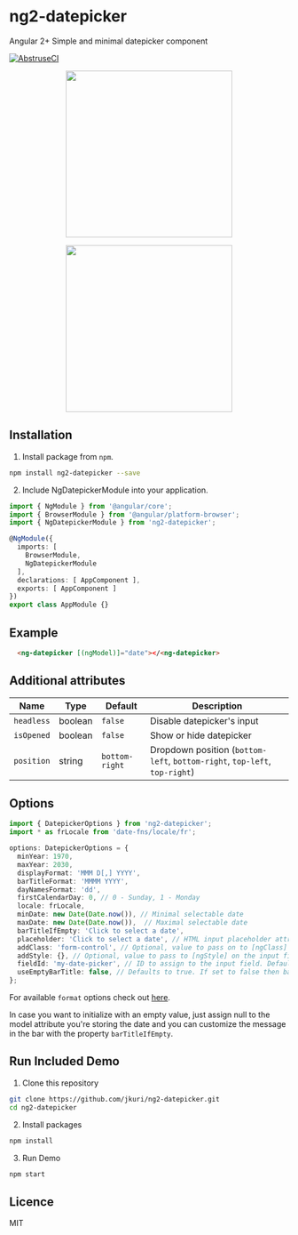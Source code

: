 # ng2-datepicker

Angular 2+ Simple and minimal datepicker component

[![AbstruseCI](https://ci.bleenco.io/badge/6)](https://ci.bleenco.io/repo/6)

<p align="center">
  <img src="https://user-images.githubusercontent.com/1796022/30781709-624eddc2-a124-11e7-88b7-537af535c23b.png" width="300">
</p>

<p align="center">
  <img src="https://user-images.githubusercontent.com/1796022/30781711-666e5e5a-a124-11e7-9077-59e8eb7d6b03.png" width="300">
</p>

## Installation

1. Install package from `npm`.

```sh
npm install ng2-datepicker --save
```

2. Include NgDatepickerModule into your application.

```ts
import { NgModule } from '@angular/core';
import { BrowserModule } from '@angular/platform-browser';
import { NgDatepickerModule } from 'ng2-datepicker';

@NgModule({
  imports: [
    BrowserModule,
    NgDatepickerModule
  ],
  declarations: [ AppComponent ],
  exports: [ AppComponent ]
})
export class AppModule {}
```

## Example
```html
  <ng-datepicker [(ngModel)]="date"></<ng-datepicker>
```

## Additional attributes
|Name|Type|Default|Description|
| --- | --- | --- | --- |
|`headless`|boolean|`false`|Disable datepicker's input|
|`isOpened`|boolean|`false`|Show or hide datepicker|
|`position`|string|`bottom-right`|Dropdown position (`bottom-left`, `bottom-right`, `top-left`, `top-right`)|

## Options
```ts
import { DatepickerOptions } from 'ng2-datepicker';
import * as frLocale from 'date-fns/locale/fr';

options: DatepickerOptions = {
  minYear: 1970,
  maxYear: 2030,
  displayFormat: 'MMM D[,] YYYY',
  barTitleFormat: 'MMMM YYYY',
  dayNamesFormat: 'dd',
  firstCalendarDay: 0, // 0 - Sunday, 1 - Monday
  locale: frLocale,
  minDate: new Date(Date.now()), // Minimal selectable date
  maxDate: new Date(Date.now()),  // Maximal selectable date
  barTitleIfEmpty: 'Click to select a date',
  placeholder: 'Click to select a date', // HTML input placeholder attribute (default: '')
  addClass: 'form-control', // Optional, value to pass on to [ngClass] on the input field
  addStyle: {}, // Optional, value to pass to [ngStyle] on the input field
  fieldId: 'my-date-picker', // ID to assign to the input field. Defaults to datepicker-<counter>
  useEmptyBarTitle: false, // Defaults to true. If set to false then barTitleIfEmpty will be disregarded and a date will always be shown 
};
```

For available `format` options check out [here](https://date-fns.org/docs/format).

In case you want to initialize with an empty value, just assign null to the model attribute you're storing the date and you can customize the message in the bar with the property `barTitleIfEmpty`.

## Run Included Demo

1. Clone this repository

```sh
git clone https://github.com/jkuri/ng2-datepicker.git
cd ng2-datepicker
```

2. Install packages

```sh
npm install
```

3. Run Demo

```sh
npm start
```

## Licence

MIT
